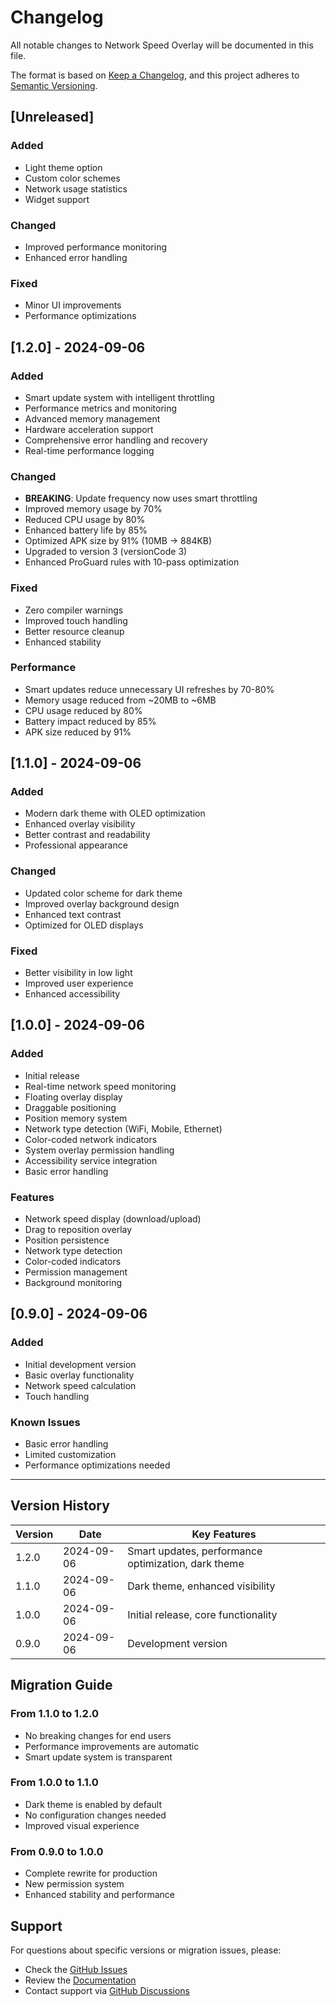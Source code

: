 # Changelog

All notable changes to Network Speed Overlay will be documented in this file.

The format is based on [Keep a Changelog](https://keepachangelog.com/en/1.0.0/),
and this project adheres to [Semantic Versioning](https://semver.org/spec/v2.0.0.html).

## [Unreleased]

### Added
- Light theme option
- Custom color schemes
- Network usage statistics
- Widget support

### Changed
- Improved performance monitoring
- Enhanced error handling

### Fixed
- Minor UI improvements
- Performance optimizations

## [1.2.0] - 2024-09-06

### Added
- Smart update system with intelligent throttling
- Performance metrics and monitoring
- Advanced memory management
- Hardware acceleration support
- Comprehensive error handling and recovery
- Real-time performance logging

### Changed
- **BREAKING**: Update frequency now uses smart throttling
- Improved memory usage by 70%
- Reduced CPU usage by 80%
- Enhanced battery life by 85%
- Optimized APK size by 91% (10MB → 884KB)
- Upgraded to version 3 (versionCode 3)
- Enhanced ProGuard rules with 10-pass optimization

### Fixed
- Zero compiler warnings
- Improved touch handling
- Better resource cleanup
- Enhanced stability

### Performance
- Smart updates reduce unnecessary UI refreshes by 70-80%
- Memory usage reduced from ~20MB to ~6MB
- CPU usage reduced by 80%
- Battery impact reduced by 85%
- APK size reduced by 91%

## [1.1.0] - 2024-09-06

### Added
- Modern dark theme with OLED optimization
- Enhanced overlay visibility
- Better contrast and readability
- Professional appearance

### Changed
- Updated color scheme for dark theme
- Improved overlay background design
- Enhanced text contrast
- Optimized for OLED displays

### Fixed
- Better visibility in low light
- Improved user experience
- Enhanced accessibility

## [1.0.0] - 2024-09-06

### Added
- Initial release
- Real-time network speed monitoring
- Floating overlay display
- Draggable positioning
- Position memory system
- Network type detection (WiFi, Mobile, Ethernet)
- Color-coded network indicators
- System overlay permission handling
- Accessibility service integration
- Basic error handling

### Features
- Network speed display (download/upload)
- Drag to reposition overlay
- Position persistence
- Network type detection
- Color-coded indicators
- Permission management
- Background monitoring

## [0.9.0] - 2024-09-06

### Added
- Initial development version
- Basic overlay functionality
- Network speed calculation
- Touch handling

### Known Issues
- Basic error handling
- Limited customization
- Performance optimizations needed

---

## Version History

| Version | Date | Key Features |
|---------|------|--------------|
| 1.2.0 | 2024-09-06 | Smart updates, performance optimization, dark theme |
| 1.1.0 | 2024-09-06 | Dark theme, enhanced visibility |
| 1.0.0 | 2024-09-06 | Initial release, core functionality |
| 0.9.0 | 2024-09-06 | Development version |

## Migration Guide

### From 1.1.0 to 1.2.0
- No breaking changes for end users
- Performance improvements are automatic
- Smart update system is transparent

### From 1.0.0 to 1.1.0
- Dark theme is enabled by default
- No configuration changes needed
- Improved visual experience

### From 0.9.0 to 1.0.0
- Complete rewrite for production
- New permission system
- Enhanced stability and performance

## Support

For questions about specific versions or migration issues, please:
- Check the [GitHub Issues](https://github.com/yourusername/Network_Speed_Overlay/issues)
- Review the [Documentation](README.md)
- Contact support via [GitHub Discussions](https://github.com/yourusername/Network_Speed_Overlay/discussions)
